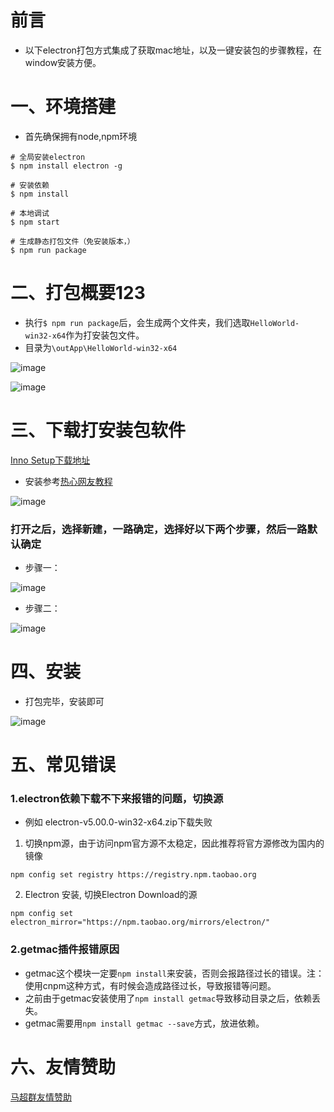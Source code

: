 # 前言
- 以下electron打包方式集成了获取mac地址，以及一键安装包的步骤教程，在window安装方便。

# 一、环境搭建
- 首先确保拥有node,npm环境
```
# 全局安装electron
$ npm install electron -g

# 安装依赖
$ npm install

# 本地调试
$ npm start 

# 生成静态打包文件（免安装版本，）
$ npm run package

```

# 二、打包概要123
- 执行`$ npm run package`后，会生成两个文件夹，我们选取`HelloWorld-win32-x64`作为打安装包文件。
- 目录为`\outApp\HelloWorld-win32-x64`

![image](https://user-images.githubusercontent.com/18028533/56497636-04cf2d00-6531-11e9-8652-2ed5b80b01c0.png)

![image](https://user-images.githubusercontent.com/18028533/56497248-5d052f80-652f-11e9-86fd-e890577bd6d6.png)

# 三、下载打安装包软件
[Inno Setup下载地址](https://pc.qq.com/detail/13/detail_1313.html)
- 安装参考[热心网友教程](https://www.cnblogs.com/kakayang/p/9559777.html)

![image](https://user-images.githubusercontent.com/18028533/56497449-1b28b900-6530-11e9-84fe-e92c9383f603.png)

### 打开之后，选择新建，一路确定，选择好以下两个步骤，然后一路默认确定
- 步骤一：

![image](https://user-images.githubusercontent.com/18028533/56497510-5fb45480-6530-11e9-9a67-6fb446c072b9.png)

- 步骤二：

![image](https://user-images.githubusercontent.com/18028533/56497569-ac982b00-6530-11e9-8988-f8bfca5545d4.png)

# 四、安装
- 打包完毕，安装即可

![image](https://user-images.githubusercontent.com/18028533/56498083-d0f50700-6532-11e9-949e-afad74c19114.png)

# 五、常见错误

### 1.electron依赖下载不下来报错的问题，切换源
- 例如 electron-v5.00.0-win32-x64.zip下载失败
1. 切换npm源，由于访问npm官方源不太稳定，因此推荐将官方源修改为国内的镜像

`npm config set registry https://registry.npm.taobao.org`


2. Electron 安装, 切换Electron Download的源

`npm config set electron_mirror="https://npm.taobao.org/mirrors/electron/"`

### 2.getmac插件报错原因
- getmac这个模块一定要`npm install`来安装，否则会报路径过长的错误。注：使用cnpm这种方式，有时候会造成路径过长，导致报错等问题。
- 之前由于getmac安装使用了`npm install getmac`导致移动目录之后，依赖丢失。
- getmac需要用`npm install getmac --save`方式，放进依赖。

# 六、友情赞助
[马超群友情赞助](https://note.youdao.com/ynoteshare1/index.html?id=522fe35f2a9047045200895b7383f03f&type=note)
